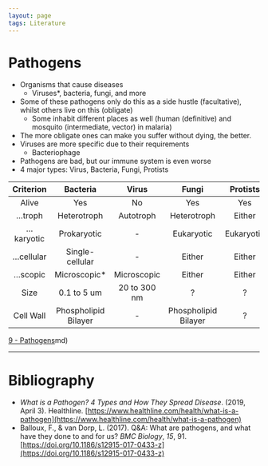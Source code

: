```yaml
---
layout: page
tags: Literature 
---
```


# Pathogens

- Organisms that cause diseases
	- Viruses*, bacteria, fungi, and more
- Some of these pathogens only do this as a side hustle (facultative), whilst others live on this (obligate)
	- Some inhabit different places as well (human (definitive) and mosquito (intermediate, vector) in malaria)
- The more obligate ones can make you suffer without dying, the better.
- Viruses are more specific due to their requirements
	- Bacteriophage
- Pathogens are bad, but our immune system is even worse
- 4 major types: Virus, Bacteria, Fungi, Protists

| Criterion | Bacteria | Virus | Fungi | Protists |
| :---: | :---: | :---: | :---: | :---: |
| Alive | Yes | No | Yes | Yes |
| …troph | Heterotroph | Autotroph | Heterotroph | Either |
| …karyotic | Prokaryotic | - | Eukaryotic | Eukaryotic | 
| …cellular | Single-cellular | - | Either | Either | 
| …scopic | Microscopic* | Microscopic | Either | Either |
| Size | 0.1 to 5 um | 20 to 300 nm | ? | ? |
| Cell Wall | Phospholipid Bilayer | - | Phospholipid Bilayer | ? |

[9 - Pathogens](9%20-%20Pathogens.md)md)

---

# Bibliography

- _What is a Pathogen? 4 Types and How They Spread Disease_. (2019, April 3). Healthline. [https://www.healthline.com/health/what-is-a-pathogen](https://www.healthline.com/health/what-is-a-pathogen)
- Balloux, F., & van Dorp, L. (2017). Q&A: What are pathogens, and what have they done to and for us? _BMC Biology_, _15_, 91. [https://doi.org/10.1186/s12915-017-0433-z](https://doi.org/10.1186/s12915-017-0433-z)